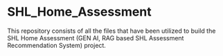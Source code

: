 # SHL_Home_Assessment
This repository consists of all the files that have been utilized to build the SHL Home Assessment (GEN AI, RAG based SHL Assessment Recommendation System) project. 
